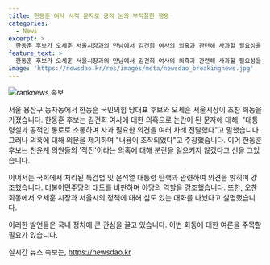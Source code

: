 ```yaml
---
title: 한동훈 여사 사적 문자로 공적 논의 부적절한 행동 
categories:
  - News
excerpt: >
  한동훈 후보가 오세훈 서울시장과의 만남에서 김건희 여사의 의혹과 관련해 사과할 필요성을 여러 차례 언급했으나, 해당 문자를 받은 것을 인정하면서도 왜 이 시점에 의혹이 제기됐는지 의문을 제기했다. 또한, 친윤계 의원들의 작전이라는 의견에 대해 답변하며 당의 화합을 이끌어야 한다고 강조했고, 더불어민주당의 정치적 행동에 대한 비판도 제기했다. 또한, 국회에서 제시된 제3자 특검법과 관련하여 후보의 입장을 밝히는 등 다양한 발언을 통해 자신의 입장을 전달했다.
feature_text: >
  한동훈 후보가 오세훈 서울시장과의 만남에서 김건희 여사의 의혹과 관련해 사과할 필요성을 여러 차례 언급했으나, 해당 문자를 받은 것을 인정하면서도 왜 이 시점에 의혹이 제기됐는지 의문을 제기했다. 또한, 친윤계 의원들의 작전이라는 의견에 대해 답변하며 당의 화합을 이끌어야 한다고 강조했고, 더불어민주당의 정치적 행동에 대한 비판도 제기했다. 또한, 국회에서 제시된 제3자 특검법과 관련하여 후보의 입장을 밝히는 등 다양한 발언을 통해 자신의 입장을 전달했다.
image: 'https://newsdao.kr/res/images/meta/newsdao_breakingnews.jpg'
---
```


<p><img src="https://newsdao.kr/res/images/meta/newsdao_breakingnews.jpg" alt="ranknews 속보" /></p>

<p>서울 용산구 동자동에서 한동훈 국민의힘 당대표 후보와 오세훈 서울시장이 조찬 회동을 가졌습니다. 한동훈 후보는 김건희 여사에 대한 의혹으로 논란이 된 문자에 대해, "대통령실과 공적인 통로로 소통하며 사과 필요한 의견을 여러 차례 전달했다"고 말했습니다. 그러나 의혹에 대해 의문을 제기하며 "내용이 조작되었다"고 주장했습니다. 이어 한동훈 후보는 친윤계 의원들의 '작전'이라는 의혹에 대해 분란을 일으키지 않겠다고 선을 그었습니다.</p>

<p>이어서는 국회에서 처리된 특검법 및 윤석열 대통령 탄핵과 관련하여 의견을 밝히며 강조했습니다. 더불어민주당의 태도를 비판하며 야당의 역할을 강조했습니다. 또한, 오찬 회동에서 오세훈 시장과 서울시의 정책에 대해 심도 있는 대화를 나눴다고 설명했습니다.</p>

<p>이러한 발언들은 국내 정치에 큰 관심을 끌고 있습니다. 이번 회동에 대한 여론을 주목할 필요가 있습니다.</p>
실시간 뉴스 속보는, <a href="https://newsdao.kr" rel="dofollow">https://newsdao.kr</a>


